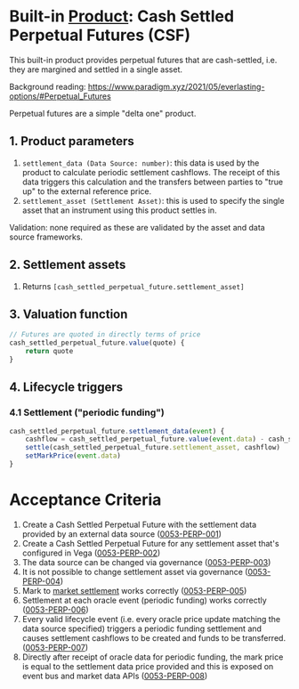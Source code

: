 # Built-in [Product](./0051-PROD-product.md): Cash Settled Perpetual Futures (CSF)

This built-in product provides perpetual futures that are cash-settled, i.e. they are margined and settled in a single asset.

Background reading: https://www.paradigm.xyz/2021/05/everlasting-options/#Perpetual_Futures

Perpetual futures are a simple "delta one" product.


## 1. Product parameters

1. `settlement_data (Data Source: number)`: this data is used by the product to calculate periodic settlement cashflows. The receipt of this data triggers this calculation and the transfers between parties to "true up" to the external reference price.
1. `settlement_asset (Settlement Asset)`: this is used to specify the single asset that an instrument using this product settles in.

Validation: none required as these are validated by the asset and data source frameworks.


## 2. Settlement assets

1. Returns `[cash_settled_perpetual_future.settlement_asset]`


## 3. Valuation function

```javascript
// Futures are quoted in directly terms of price 
cash_settled_perpetual_future.value(quote) {
	return quote
}
```


## 4. Lifecycle triggers


### 4.1 Settlement ("periodic funding")

```javascript
cash_settled_perpetual_future.settlement_data(event) {
	cashflow = cash_settled_perpetual_future.value(event.data) - cash_settled_perpetual_future.value(market.mark_price)) 
	settle(cash_settled_perpetual_future.settlement_asset, cashflow)
	setMarkPrice(event.data)
}
```


# Acceptance Criteria

1. Create a Cash Settled Perpetual Future with the settlement data provided by an external data source (<a name="0053-PERP-001" href="#0053-PERP-001">0053-PERP-001</a>)
2. Create a Cash Settled Perpetual Future for any settlement asset that's configured in Vega (<a name="0053-PERP-002" href="#0053-PERP-002">0053-PERP-002</a>)
3. The data source can be changed via governance (<a name="0053-PERP-003" href="#0053-PERP-003">0053-PERP-003</a>)
4. It is not possible to change settlement asset via governance (<a name="0053-PERP-004" href="#0053-PERP-004">0053-PERP-004</a>)
5. Mark to [market settlement](./0003-MTMK-mark_to_market_settlement.md) works correctly (<a name="0053-PERP-005" href="#0053-PERP-005">0053-PERP-005</a>)
6. Settlement at each oracle event (periodic funding) works correctly (<a name="0053-PERP-006" href="#0053-PERP-006">0053-PERP-006</a>)
7. Every valid lifecycle event (i.e. every oracle price update matching the data source specified) triggers a periodic funding settlement and causes settlement cashflows to be created and funds to be transferred. (<a name="0053-PERP-007" href="#0053-PERP-007">0053-PERP-007</a>)
8. Directly after receipt of oracle data for periodic funding, the mark price is equal to the settlement data price provided and this is exposed on event bus and market data APIs (<a name="0053-PERP-008" href="#0053-PERP-008">0053-PERP-008</a>)